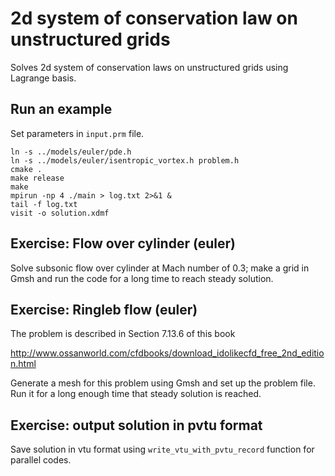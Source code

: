 # 2d system of conservation law on unstructured grids

Solves 2d system of conservation laws on unstructured grids using Lagrange basis.

## Run an example

Set parameters in `input.prm` file.

```shell
ln -s ../models/euler/pde.h
ln -s ../models/euler/isentropic_vortex.h problem.h
cmake .
make release
make
mpirun -np 4 ./main > log.txt 2>&1 &
tail -f log.txt
visit -o solution.xdmf
```

## Exercise: Flow over cylinder (euler)

Solve subsonic flow over cylinder at Mach number of 0.3; make a grid in Gmsh and run the code for a long time to reach steady solution.

## Exercise: Ringleb flow (euler)

The problem is described in Section 7.13.6 of this book

http://www.ossanworld.com/cfdbooks/download_idolikecfd_free_2nd_edition.html

Generate a mesh for this problem using Gmsh and set up the problem file. Run it for a long enough time that steady solution is reached.

## Exercise: output solution in pvtu format

Save solution in vtu format using `write_vtu_with_pvtu_record` function for parallel codes.

